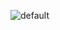 ![default](https://user-images.githubusercontent.com/28903689/27296559-f726fdcc-5529-11e7-907f-65eed5cd4e47.png)
